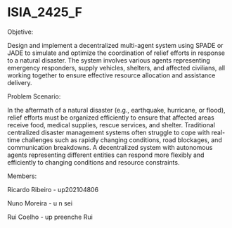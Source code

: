 # ISIA_2425_F
Objetive:

Design and implement a decentralized multi-agent system using SPADE or JADE to simulate and optimize the coordination of relief efforts in response to a natural disaster. The system involves various agents representing emergency responders, supply vehicles, shelters, and affected civilians, all working together to ensure effective resource allocation and assistance delivery.

Problem Scenario:

In the aftermath of a natural disaster (e.g., earthquake, hurricane, or flood), relief efforts must be organized efficiently to ensure that affected areas receive food, medical supplies, rescue services, and shelter. Traditional centralized disaster management systems often struggle to cope with real-time challenges such as rapidly changing conditions, road blockages, and communication breakdowns. A decentralized system with autonomous agents representing different entities can respond more flexibly and efficiently to changing conditions and resource constraints.

Members:

Ricardo Ribeiro - up202104806 

Nuno Moreira - u n sei

Rui Coelho - up preenche Rui

